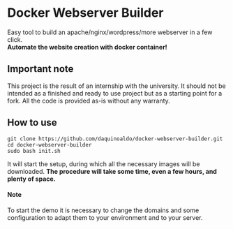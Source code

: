 # Docker Webserver Builder
Easy tool to build an apache/nginx/wordpress/more webserver in a few click.  
**Automate the website creation with docker container!**

## Important note
This project is the result of an internship with the university. It should not be intended as a finished and ready to use project but as a starting point for a fork. All the code is provided as-is without any warranty.

## How to use
```
git clone https://github.com/daquinoaldo/docker-webserver-builder.git
cd docker-webserver-builder
sudo bash init.sh
```
It will start the setup, during which all the necessary images will be downloaded. **The procedure will take some time, even a few hours, and plenty of space.**

#### Note
To start the demo it is necessary to change the domains and some configuration to adapt them to your environment and to your server.
